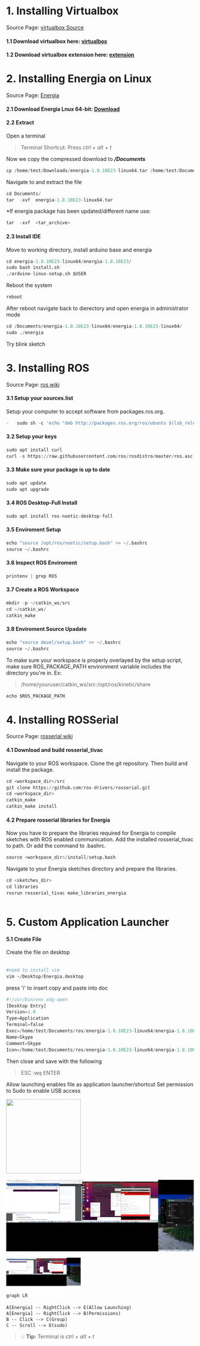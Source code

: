 # 1. Installing Virtualbox
Source Page: [virtualbox Source](https://www.virtualbox.org/wiki/Downloads) 
#### 1.1 Download virtualbox here: [virtualbox](https://download.virtualbox.org/virtualbox/6.0.24/VirtualBox-6.0.24-139119-Win.exe)
#### 1.2 Download virtualbox extension here: [extension](https://download.virtualbox.org/virtualbox/6.0.24/Oracle_VM_VirtualBox_Extension_Pack-6.0.24.vbox-extpack)

# 2. Installing Energia on Linux
Source Page: [Energia](https://energia.nu/guide/install/linux/)
#### 2.1 Download Energia Lnux 64-bit: [Download](https://energia.nu/downloads/downloadv4.php?file=energia-1.8.10E23-linux64.tar.xz)
#### 2.2 Extract
Open a terminal
>Terminal Shortcut: Press *ctrl + alt + t*

Now we copy the compressed download to ***/Documents*** 
```python
cp /home/test/Downloads/energia-1.8.10E23-linux64.tar /home/test/Documents 
```
Navigate to and extract the file
```python
cd Documents/
tar  -xvf  energia-1.8.10E23-linux64.tar
```
*If energia package has been updated/different name use:  
```python
tar  -xvf  <tar_archive>
```
#### 2.3 Install IDE
Move to working directory, install arduino base and energia
```python
cd energia-1.8.10E23-linux64/energia-1.8.10E23/
sudo bash install.sh
./arduino-linux-setup.sh $USER
```
Reboot the system
```python
reboot
```
After reboot navigate back to dierectory and open energia in administrator mode
```python
cd /Documents/energia-1.8.10E23-linux64/energia-1.8.10E23-linux64/
sudo ./energia
```
Try blink sketch

# 3. Installing ROS
Source Page: [ros wiki](http://wiki.ros.org/noetic/Installation/Ubuntu)

#### 3.1 Setup your sources.list
Setup your computer to accept software from packages.ros.org.
```python
-   sudo sh -c 'echo "deb http://packages.ros.org/ros/ubuntu $(lsb_release -sc) main" > /etc/apt/sources.list.d/ros-latest.list'
```
#### 3.2 Setup your keys
```python
sudo apt install curl
curl -s https://raw.githubusercontent.com/ros/rosdistro/master/ros.asc | sudo apt-key add -
```
#### 3.3 Make sure your package is up to date
```python
sudo apt update
sudo apt upgrade
```
#### 3.4 ROS Desktop-Full Install
```python
sudo apt install ros-noetic-desktop-full
```
#### 3.5 Enviroment Setup
```python
echo "source /opt/ros/noetic/setup.bash" >> ~/.bashrc
source ~/.bashrc
```
#### 3.6 Inspect ROS Enviroment 
```python
printenv | grep ROS
```
#### 3.7 Create a ROS Workspace
```python
mkdir -p ~/catkin_ws/src
cd ~/catkin_ws/
catkin_make
```

#### 3.8 Enviroment Source Upadate
```python
echo "source devel/setup.bash" >> ~/.bashrc
source ~/.bashrc
```
To make sure your workspace is properly overlayed by the setup script, make sure ROS_PACKAGE_PATH environment variable includes the directory you're in.
Ex: 
>/home/youruser/catkin_ws/src:/opt/ros/kinetic/share
```python
echo $ROS_PACKAGE_PATH
```



# 4. Installing ROSSerial
Source Page: [rosserial wiki](http://wiki.ros.org/rosserial_tivac/Tutorials/Energia%20Setup)
#### 4.1  Download and build rosserial_tivac
Navigate to your ROS workspace. Clone the git repository. Then build and install the package.
```python
cd <workspace_dir>/src
git clone https://github.com/ros-drivers/rosserial.git
cd <workspace_dir>
catkin_make
catkin_make install
```
#### 4.2  Prepare rosserial libraries for Energia
Now you have to prepare the libraries required for Energia to compile sketches with ROS enabled communication.
Add the installed rosserial_tivac to path. Or add the command to .bashrc.
```python
source <workspace_dir>/install/setup.bash
```
Navigate to your Energia sketches directory and prepare the libraries.
```python
cd <sketches_dir>
cd libraries
rosrun rosserial_tivac make_libraries_energia
```


```python

```
# 5. Custom Application Launcher
#### 5.1 Create File
Create the file on desktop
```python

#need to install vim
vim ~/Desktop/Energia.desktop
```
press 'i' to insert
copy and paste into doc
```python
#!/usr/bin/env xdg-open
[Desktop Entry]
Version=1.0
Type=Application
Terminal=false
Exec=/home/test/Documents/ros/energia-1.8.10E23-linux64/energia-1.8.10E23/energia
Name=Skype
Comment=Skype
Icon=/home/test/Documents/ros/energia-1.8.10E23-linux64/energia-1.8.10E23/lib/arduino.png
```
Then close and save with the following
>ESC :wq ENTER

Allow launching enables file as application launcher/shortcut
Set permission to Sudo to enable USB access

<img src="[http://....jpg](https://github.com/JS-CTRL/Images/blob/main/Images/1.png?raw=true)" width="200" height="200" />

![pic](https://github.com/JS-CTRL/Images/blob/main/Images/1.png?raw=true)

<img src="https://github.com/JS-CTRL/Images/blob/main/Images/1.png?raw=true" alt="drawing" style="width:200px;"/>

```mermaid
graph LR

A[Energia] -- RightClick --> E(Allow Launching)
A[Energia] -- RightClick --> B(Permissions)
B -- Click --> C(Group)
C -- Scroll --> D(sudo)

```
> 💡 **Tip:** Terminal is *ctrl + alt + t*

